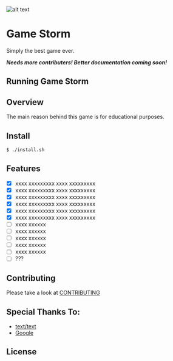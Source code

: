 ![alt text](logo.png "Game Storm")

# Game Storm

Simply the best game ever.

***Needs more contributers! Better documentation coming soon!***

## Running Game Storm


## Overview

The main reason behind this game is for educational purposes.

## Install

```sh
$ ./install.sh
```

## Features

- [x] xxxx xxxxxxxxx xxxx xxxxxxxxx
- [x] xxxx xxxxxxxxx xxxx xxxxxxxxx
- [x] xxxx xxxxxxxxx xxxx xxxxxxxxx
- [x] xxxx xxxxxxxxx xxxx xxxxxxxxx
- [x] xxxx xxxxxxxxx xxxx xxxxxxxxx
- [x] xxxx xxxxxxxxx xxxx xxxxxxxxx
- [ ] xxxx xxxxxx
- [ ] xxxx xxxxxx
- [ ] xxxx xxxxxx
- [ ] xxxx xxxxxx
- [ ] xxxx xxxxxx
- [ ] ???

<!--
## Example

```
```
-->

## Contributing

Please take a look at [CONTRIBUTING](docs/CONTRIBUTING.md)

## Special Thanks To:

- [text/text](https://site.example)
- [Google](http://www.google.com)

## License
